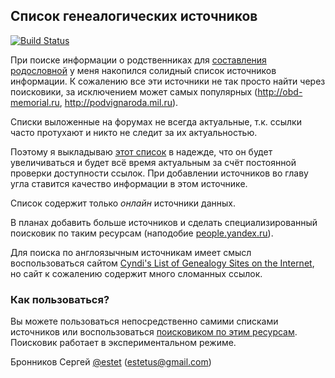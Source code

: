 ## Список генеалогических источников

[![Build Status](https://travis-ci.org/ligurio/genealogic-sources.svg?branch=master)](https://travis-ci.org/ligurio/genealogic-sources)

При поиске информации о родственниках для
[составления родословной](https://bronevichok.ru/blog/2014/04/03/genealogic-tree.html)
у меня накопился солидный список источников информации.
К сожалению все эти источники не так просто найти через поисковики,
за исключением может самых популярных (<http://obd-memorial.ru>, <http://podvignaroda.mil.ru>).

Списки выложенные на форумах не всегда актуальные, т.к. ссылки часто протухают
и никто не следит за их актуальностью.

Поэтому я выкладываю [этот список](sources-ru.md)
в надежде, что он будет увеличиваться и будет всё время актуальным
за счёт постоянной проверки доступности ссылок. При добавлении источников
во главу угла ставится качество информации в этом источнике.

Список содержит только _онлайн_ источники данных.

В планах добавить больше источников и сделать специализированный поисковик
по таким ресурсам (наподобие [people.yandex.ru](http://people.yandex.ru)).

Для поиска по англоязычным источникам имеет смысл воспользоваться сайтом
[Cyndi's List of Genealogy Sites on the Internet](http://www.cyndislist.com/),
но сайт к сожалению содержит много сломанных ссылок.

### Как пользоваться?

Вы можете пользоваться непосредственно самими списками источников
или воспользоваться [поисковиком по этим ресурсам](https://bronevichok.ru/sources). Поисковик работает в экспериментальном режиме.

Бронников Сергей [@estet](https://twitter.com/estet) (estetus@gmail.com)

[Google CSE]: https://www.google.ru/cse/publicurl?cx=014915845746009296139:coftj0uhtsy
